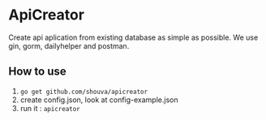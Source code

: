 # ApiCreator

Create api aplication from existing database as simple as possible.
We use gin, gorm, dailyhelper and postman.

## How to use

  1. `go get github.com/shouva/apicreator`
  2. create config.json, look at config-example.json
  3. run it : `apicreator`
  
